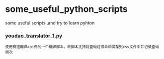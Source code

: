 # some_useful_python_scripts
some useful scripts ,and try to learn pyhton

### youdao_translator_1.py 
    使用有道翻译api做的一个翻译脚本，改脚本支持将查询过得单词保存到csv文件中并记录查询频次
